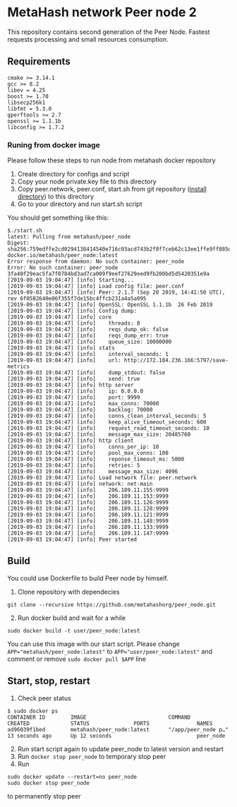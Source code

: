 # MetaHash network Peer node 2

This repository contains second generation of the Peer Node. 
Fastest requests processing and small resources consumption. 

## Requirements
```shell
cmake >= 3.14.1
gcc >= 8.2
libev = 4.25
boost >= 1.70
libsecp256k1
libfmt = 5.3.0
gperftools >= 2.7
openssl >= 1.1.1b
libconfig >= 1.7.2
```


### Runing from docker image
Please follow these steps to run node from metahash docker repository
1. Create directory for configs and script
2. Copy your node private.key file to this directory
3. Copy peer.network, peer.conf, start.sh from git repository ([install directory](https://github.com/metahashorg/peer_node/tree/master/install)) to this directory
4. Go to your directory and run start.sh script

You should get something like this:
```
$./start.sh
latest: Pulling from metahash/peer_node
Digest: sha256:759edffe2cd0294138414540e716c03acd743b2f8f7ceb62c13ee1ffe9ff885d
docker.io/metahash/peer_node:latest
Error response from daemon: No such container: peer_node
Error: No such container: peer_node
3fa40f29eac5fa7f0784bd3ad7ca009f9eef27629eed9fb200bd5d5420351e9a
[2019-09-03 19:04:47] [info] Starting...
[2019-09-03 19:04:47] [info] Load config file: peer.conf
[2019-09-03 19:04:47] [info] Peer: 2.1.7 (Sep 20 2019, 14:41:50 UTC), rev 6f0582640e06f355f7de15bc4ffcb231a4a5a095
[2019-09-03 19:04:47] [info] OpenSSL: OpenSSL 1.1.1b  26 Feb 2019
[2019-09-03 19:04:47] [info] Config dump:
[2019-09-03 19:04:47] [info] core
[2019-09-03 19:04:47] [info] 	threads: 8
[2019-09-03 19:04:47] [info] 	reqs_dump_ok: false
[2019-09-03 19:04:47] [info] 	reqs_dump_err: true
[2019-09-03 19:04:47] [info] 	queue_size: 10000000
[2019-09-03 19:04:47] [info] stats
[2019-09-03 19:04:47] [info] 	interval_seconds: 1
[2019-09-03 19:04:47] [info] 	url: http://172.104.236.166:5797/save-metrics
[2019-09-03 19:04:47] [info] 	dump_stdout: false
[2019-09-03 19:04:47] [info] 	send: true
[2019-09-03 19:04:47] [info] http server
[2019-09-03 19:04:47] [info] 	ip: 0.0.0.0
[2019-09-03 19:04:47] [info] 	port: 9999
[2019-09-03 19:04:47] [info] 	max_conns: 70000
[2019-09-03 19:04:47] [info] 	backlog: 70000
[2019-09-03 19:04:47] [info] 	conns_clean_interval_seconds: 5
[2019-09-03 19:04:47] [info] 	keep_alive_timeout_seconds: 600
[2019-09-03 19:04:47] [info] 	request_read_timeout_seconds: 10
[2019-09-03 19:04:47] [info] 	message_max_size: 20485760
[2019-09-03 19:04:47] [info] http client
[2019-09-03 19:04:47] [info] 	conns_per_ip: 10
[2019-09-03 19:04:47] [info] 	pool_max_conns: 100
[2019-09-03 19:04:47] [info] 	reponse_timeout_ms: 5000
[2019-09-03 19:04:47] [info] 	retries: 5
[2019-09-03 19:04:47] [info] 	message_max_size: 4096
[2019-09-03 19:04:47] [info] Load network file: peer.network
[2019-09-03 19:04:47] [info] network: net-main
[2019-09-03 19:04:47] [info] 	206.189.11.155:9999
[2019-09-03 19:04:47] [info] 	206.189.11.153:9999
[2019-09-03 19:04:47] [info] 	206.189.11.126:9999
[2019-09-03 19:04:47] [info] 	206.189.11.128:9999
[2019-09-03 19:04:47] [info] 	206.189.11.121:9999
[2019-09-03 19:04:47] [info] 	206.189.11.148:9999
[2019-09-03 19:04:47] [info] 	206.189.11.133:9999
[2019-09-03 19:04:47] [info] 	206.189.11.147:9999
[2019-09-03 19:04:47] [info] Peer started
```

## Build

You could use Dockerfile to build Peer node by himself.

1. Clone repository with dependecies 
```
git clone --recursive https://github.com/metahashorg/peer_node.git
```

2. Run docker build and wait for a while
```
sudo docker build -t user/peer_node:latest
```

You can use this image with our start script. Please change 
```APP="metahash/peer_node:latest"```
to ```APP="user/peer_node:latest"``` and comment or remove ```sudo docker pull $APP``` line

## Start, stop, restart
1. Check peer status
```
$ sudo docker ps
CONTAINER ID        IMAGE                          COMMAND                  CREATED             STATUS              PORTS               NAMES
ad96039f1bed        metahash/peer_node:latest      "/app/peer_node p…"      13 seconds ago      Up 12 seconds                           peer_node
```
2. Run start script again to update peer_node to latest version and restart
3. Run ```docker stop peer_node``` to temporary stop peer
4. Run
```
sudo docker update --restart=no peer_node
sudo docker stop peer_node
```
to permanently stop peer
